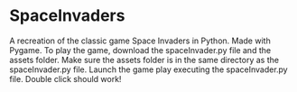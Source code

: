 # SpaceInvaders
A recreation of the classic game Space Invaders in Python.  Made with Pygame.
To play the game, download the spaceInvader.py file and the assets folder.
Make sure the assets folder is in the same directory as the spaceInvader.py file.
Launch the game play executing the spaceInvader.py file.  Double click should work!
